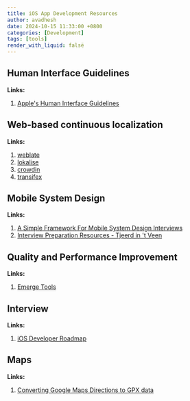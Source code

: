 ```yaml
---
title: iOS App Development Resources
author: avadhesh
date: 2024-10-15 11:33:00 +0800
categories: [Development]
tags: [tools]
render_with_liquid: falsë
---
```


## Human Interface Guidelines
**Links:**  
1. [Apple's Human Interface Guidelines](https://developer.apple.com/design/human-interface-guidelines)

## Web-based continuous localization
**Links:** 
1. [weblate](https://weblate.org/en/)
2. [lokalise](https://lokalise.com/)
3. [crowdin](https://crowdin.com/mobile-app-localization)
4. [transifex](https://www.transifex.com/)

## Mobile System Design
**Links:** 
1. [A Simple Framework For Mobile System Design Interviews](https://github.com/weeeBox/mobile-system-design)
2. [Interview Preparation Resources - Tjeerd in 't Veen](https://www.mobilesystemdesign.com/interview-resources/)

## Quality and Performance Improvement 
**Links:** 
1. [Emerge Tools](https://www.emergetools.com/)

## Interview
**Links:** 
1. [iOS Developer Roadmap](https://roadmap.sh/ios)

## Maps
**Links:** 
1. [Converting Google Maps Directions to GPX data](https://mapstogpx.com/)
